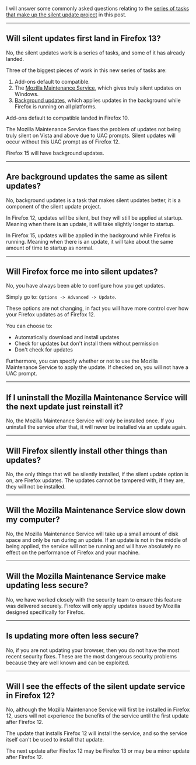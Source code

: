 I will answer some commonly asked questions relating to the [series of tasks that make up the silent update project][0] in this post.

---


## Will silent updates first land in Firefox 13?

No, the silent updates work is a series of tasks, and some of it has already landed.

Three of the biggest pieces of work in this new series of tasks are:

1. Add-ons default to compatible.
2. The [Mozilla Maintenance Service][1], which gives truly silent updates on Windows.
3. [Background updates][3], which applies updates in the background while Firefox is running on all platforms.

Add-ons default to compatible landed in Firefox 10.

The Mozilla Maintenance Service fixes the problem of updates not being truly silent on Vista and above due to UAC prompts.  Silent updates will occur without this UAC prompt as of Firefox 12.

Firefox 15 will have background updates.

---

## Are background updates the same as silent updates?

No, background updates is a task that makes silent updates better, it is a component of the silent update project.

In Firefox 12, updates will be silent, but they will still be applied at startup.  Meaning when there is an update, it will take slightly longer to startup.

In Firefox 15, updates will be applied in the background while Firefox is running.
Meaning when there is an update, it will take about the same amount of time to startup as normal.

---

## Will Firefox force me into silent updates?

No, you have always been able to configure how you get updates.

Simply go to: `Options -> Advanced -> Update`.

These options are not changing, in fact you will have more control over how your Firefox updates as of Firefox 12.

You can choose to:

- Automatically download and install updates
- Check for updates but don't install them without permission
- Don't check for updates

Furthermore, you can specify whether or not to use the Mozilla Maintenance Service to apply the update.  If checked on, you will not have a UAC prompt.

---

## If I uninstall the Mozilla Maintenance Service will the next update just reinstall it?

No, the Mozilla Maintenance Service will only be installed once.
If you uninstall the service after that, it will never be installed via an update again.

---

## Will Firefox silently install other things than updates?

No, the only things that will be silently installed, if the silent update option is on, are Firefox updates.
The updates cannot be tampered with, if they are, they will not be installed.

---


## Will the Mozilla Maintenance Service slow down my computer?

No, the Mozilla Maintenance Service will take up a small amount of disk space and only be run during an update.
If an update is not in the middle of being applied, the service will not be running and will have absolutely no effect on the performance of Firefox and your machine.

---


## Will the Mozilla Maintenance Service make updating less secure?

No, we have worked closely with the security team to ensure this feature was delivered securely.
Firefox will only apply updates issued by Mozilla designed specifically for Firefox.

---

## Is updating more often less secure?

No, if you are not updating your browser, then you do not have the most recent security fixes.
These are the most dangerous security problems because they are well known and can be exploited.

---

## Will I see the effects of the silent update service in Firefox 12?

No, although the Mozilla Maintenance Service will first be installed in Firefox 12, users will not experience the benefits of the service until the first update after Firefox 12.

The update that installs Firefox 12 will install the service, and so the service itself can't be used to install that update.

The next update after Firefox 12 may be Firefox 13 or may be a minor update after Firefox 12.

[0]: http://lawrencemandel.com/2012/02/03/improving-the-firefox-update-experience/
[1]: https://brianbondy.com/blog/id/125/mozilla-firefox-and-silent-updates
[2]: http://blog.mozilla.com/rstrong/
[3]: http://ehsanakhgari.org/blog/2011-11-11/updating-firefox-background
